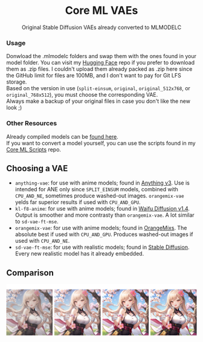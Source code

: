 <h1 align="center">Core ML VAEs</h1>

<p align="center">Original Stable Diffusion VAEs already converted to MLMODELC</p>

### Usage

Donwload the .mlmodelc folders and swap them with the ones found in your model folder. You can visit my [Hugging Face](https://huggingface.co/Zabriskije/CoreML-VAEs) repo if you prefer to download them as .zip files. I couldn't upload them already packed as .zip here since the GitHub limit for files are 100MB, and I don't want to pay for Git LFS storage.\
Based on the version in use (`split-einsum`, `original`, `original_512x768`, or `original_768x512`), you must choose the corresponding VAE.\
Always make a backup of your original files in case you don't like the new look ;)

### Other Resources

Already compiled models can be [found here](https://huggingface.co/coreml).\
If you want to convert a model yourself, you can use the scripts found in my [Core ML Scripts](https://github.com/Zabriskije/CoreML-scripts) repo.

## Choosing a VAE

- `anything-vae`: for use with anime models; found in [Anything v3](https://huggingface.co/Linaqruf/anything-v3.0). Use is intended for ANE only since `SPLIT_EINSUM` models, combined with `CPU_AND_NE`, sometimes produce washed-out images. `orangemix-vae` yelds far superior results if used with `CPU_AND_GPU`.
- `kl-f8-anime`: for use with anime models; found in [Waifu Diffusion v1.4](https://huggingface.co/hakurei/waifu-diffusion-v1-4). Output is smoother and more contrasty than `orangemix-vae`. A lot similar to `sd-vae-ft-mse`.
- `orangemix-vae`: for use with anime models; found in [OrangeMixs](https://huggingface.co/WarriorMama777/OrangeMixs). The absolute best if used with `CPU_AND_GPU`. Produces washed-out images if used with `CPU_AND_NE`.
- `sd-vae-ft-mse`: for use with realistic models; found in [Stable Diffusion](https://huggingface.co/stabilityai/sd-vae-ft-mse). Every new realistic model has it already embedded.

## Comparison

![comparison](https://raw.githubusercontent.com/Zabriskije/CoreML-VAEs/main/comparison.png)
